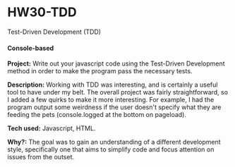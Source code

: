 HW30-TDD
========

Test-Driven Development (TDD)

#### Console-based

**Project:** Write out your javascript code using the Test-Driven Development method in order to make the program pass the necessary tests.

**Description:** Working with TDD was interesting, and is certainly a useful tool to have under my belt. The overall project was fairly straightforward, so I added a few quirks to make it more interesting. For example, I had the program output some weirdness if the user doesn't specify what they are feeding the pets (console.logged at the bottom on pageload).

**Tech used:** Javascript, HTML.

**Why?:** The goal was to gain an understanding of a different development style, specifically one that aims to simplify code and focus attention on issues from the outset.
